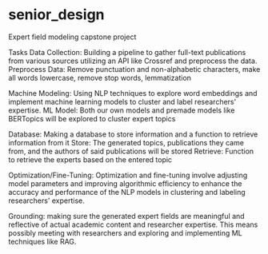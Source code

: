 # senior_design
Expert field modeling capstone project

Tasks
Data Collection: Building a pipeline to gather full-text publications from various sources utilizing an API like Crossref and preprocess the data.
    Preprocess Data: Remove punctuation and non-alphabetic characters, make all words lowercase, remove stop words, lemmatization

Machine Modeling: Using NLP techniques to explore word embeddings and implement machine learning models to cluster and label researchers' expertise.
    ML Model: Both our own models and premade models like BERTopics will be explored to cluster expert topics

Database: Making a database to store information and a function to retrieve information from it
    Store: The generated topics, publications they came from, and the authors of said publications will be stored
    Retrieve: Function to retrieve the experts based on the entered topic

Optimization/Fine-Tuning: Optimization and fine-tuning involve adjusting model parameters and improving algorithmic efficiency to enhance the accuracy and performance of the NLP models in clustering and labeling researchers' expertise.

Grounding: making sure the generated expert fields are meaningful and reflective of actual academic content and researcher expertise. This means possibly meeting with researchers and exploring and implementing ML techniques like RAG.